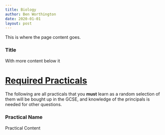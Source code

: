 ```yaml
---
title: Biology
author: Ben Worthington
date: 2020-01-01
layout: post
---
```


This is where the page content goes.

### Title

With more content below it

# <u>Required Practicals</u>

The following are all practicals that you **must** learn as a random selection of them will be bought up in the GCSE, and knowledge of the principals is needed for other questions.

### Practical Name

Practical Content
